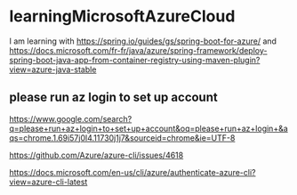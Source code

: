 # learningMicrosoftAzureCloud
I am learning with https://spring.io/guides/gs/spring-boot-for-azure/ and https://docs.microsoft.com/fr-fr/java/azure/spring-framework/deploy-spring-boot-java-app-from-container-registry-using-maven-plugin?view=azure-java-stable

## please run az login to set up account

https://www.google.com/search?q=please+run+az+login+to+set+up+account&oq=please+run+az+login+&aqs=chrome.1.69i57j0l4.11730j1j7&sourceid=chrome&ie=UTF-8

https://github.com/Azure/azure-cli/issues/4618

https://docs.microsoft.com/en-us/cli/azure/authenticate-azure-cli?view=azure-cli-latest


